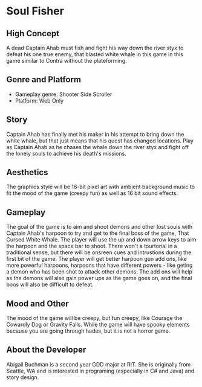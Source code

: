 # Soul Fisher

## High Concept

A dead Captain Ahab must fish and fight his way down the river styx to defeat his one true enemy, that blasted white whale in this game in this game similar to Contra without the plateforming. 

## Genre and Platform
            
* Gameplay genre: Shooter Side Scroller
* Platform: Web Only

## Story

Captain Ahab has finally met his maker in his attempt to bring down the white whale, but that just means that his quest has changed locations. Play as Captain Ahab as he chases the whale down the river styx and fight off the lonely souls to achieve his death's missions.

## Aesthetics

The graphics style will be 16-bit pixel art with ambient background music to fit the mood of the game (creepy fun) as well as 16 bit sound effects.
            
## Gameplay

The goal of the game is to aim and shoot demons and other lost souls with Captain Ahab's harpoon to try and get to the final boss of the game, That Cursed White Whale. The player will use the up and down arrow keys to aim the harpoon and the space bar to shoot. There won't a tourtorial in a traditional sense, but there will be onsreen cues and intrustions during the first bit of the game. The player will get better harpoon gun add ons, like more powerful harpoons, harpoons that have different powers - like geting a demon who has been shot to attack other demons. The add ons will help as the demons will also gain power ups as the game goes on, and the final boos will also be difficult to defeat.

## Mood and Other

The mood of the game will be creepy, but fun creepy, like Courage the Cowardly Dog or Gravity Falls. While the game will have spooky elements because you are going through hades, but it is not a horror game.

## About the Developer

Abigail Buchman is a second year GDD major at RIT. She is originally from Seattle, WA and is interested in programing (especially in C# and Java) and story design. 
